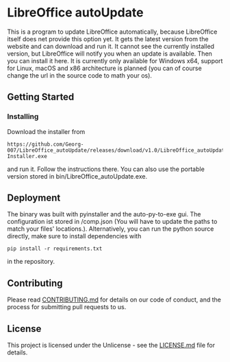 # LibreOffice autoUpdate

This is a program to update LibreOffice automatically, because LibreOffice itself does net provide this option yet.
It gets the latest version from the website and can download and run it.
It cannot see the currently installed version, but LibreOffice will notify you when an update is available. Then you can install it here.
It is currently only available for Windows x64, support for Linux, macOS and x86 architecture is planned (you can of course change the url in the source code to math your os).

## Getting Started

### Installing

Download the installer from
```
https://github.com/Georg-007/LibreOffice_autoUpdate/releases/download/v1.0/LibreOffice_autoUpdate-Installer.exe
```
and run it. Follow the instructions there.
You can also use the portable version stored in bin/LibreOffice_autoUpdate.exe.

## Deployment

The binary was built with pyinstaller and the auto-py-to-exe gui. The configuration ist stored in /comp.json (You will have to update the paths to match your files' locations.).
Alternatively, you can run the python source directly, make sure to install dependencies with
```
pip install -r requirements.txt
```
in the repository.

## Contributing

Please read [CONTRIBUTING.md](CONTRIBUTING.md) for details on our code of conduct, and the process for submitting pull requests to us.

## License

This project is licensed under the Unlicense - see the [LICENSE.md](LICENSE.md) file for details.
